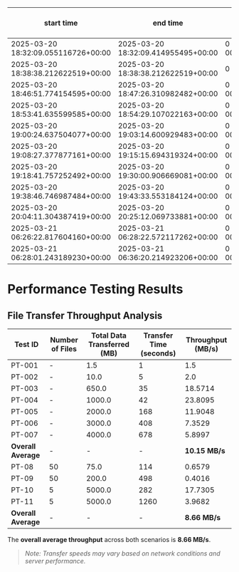 | start time                          | end time                            | time taken                | time taken (seconds) | time taken (minutes) |
|--------------------------------------|--------------------------------------|--------------------------|----------------------:|----------------------:|
| 2025-03-20 18:32:09.055116726+00:00 | 2025-03-20 18:32:09.414955495+00:00 | 0 days 00:00:00.359838769 |               0.359839 |             0.005997 |
| 2025-03-20 18:38:38.212622519+00:00 | 2025-03-20 18:38:38.212622519+00:00 | 0 days 00:00:00           |               0        |             0         |
| 2025-03-20 18:46:51.774154595+00:00 | 2025-03-20 18:47:26.310982482+00:00 | 0 days 00:00:34.536827887 |              34.5368   |             0.575614  |
| 2025-03-20 18:53:41.635599585+00:00 | 2025-03-20 18:54:29.107022163+00:00 | 0 days 00:00:47.471422578 |              47.4714   |             0.79119   |
| 2025-03-20 19:00:24.637504077+00:00 | 2025-03-20 19:03:14.600929483+00:00 | 0 days 00:02:49.963425406 |             169.963    |             2.83272   |
| 2025-03-20 19:08:27.377877161+00:00 | 2025-03-20 19:15:15.694319324+00:00 | 0 days 00:06:48.316442163 |             408.316    |             6.80527   |
| 2025-03-20 19:18:41.757252492+00:00 | 2025-03-20 19:30:00.906669081+00:00 | 0 days 00:11:19.149416589 |             679.149    |            11.3192    |
| 2025-03-20 19:38:46.746987484+00:00 | 2025-03-20 19:43:33.553184124+00:00 | 0 days 00:04:46.806196640 |             286.806    |             4.7801    |
| 2025-03-20 20:04:11.304387419+00:00 | 2025-03-20 20:25:12.069733881+00:00 | 0 days 00:21:00.765346462 |            1260.77     |            21.0128    |
| 2025-03-21 06:26:22.817604160+00:00 | 2025-03-21 06:28:22.572117262+00:00 | 0 days 00:01:59.754513102 |             119.755    |             1.99591   |
| 2025-03-21 06:28:01.243189230+00:00 | 2025-03-21 06:36:20.214923206+00:00 | 0 days 00:08:18.971733976 |             498.972    |             8.3162    |



# Performance Testing Results

## File Transfer Throughput Analysis

| Test ID  | Number of Files | Total Data Transferred (MB) | Transfer Time (seconds) | Throughput (MB/s) |
|----------|---------------|----------------------------|------------------------|-------------------|
| PT-001   | -             | 1.5                        | 1                       | 1.5               |
| PT-002   | -             | 10.0                       | 5                       | 2.0               |
| PT-003   | -             | 650.0                      | 35                      | 18.5714           |
| PT-004   | -             | 1000.0                     | 42                      | 23.8095           |
| PT-005   | -             | 2000.0                     | 168                     | 11.9048           |
| PT-006   | -             | 3000.0                     | 408                     | 7.3529            |
| PT-007   | -             | 4000.0                     | 678                     | 5.8997            |
| **Overall Average** | - | -                        | -                       | **10.15 MB/s**     |
| PT-08    | 50            | 75.0                       | 114                     | 0.6579            |
| PT-09    | 50            | 200.0                      | 498                     | 0.4016            |
| PT-10    | 5             | 5000.0                     | 282                     | 17.7305           |
| PT-11    | 5             | 5000.0                     | 1260                    | 3.9682            |
| **Overall Average** | - | -                        | -                       | **8.66 MB/s**     |

The **overall average throughput** across both scenarios is **8.66 MB/s**.

> _Note: Transfer speeds may vary based on network conditions and server performance._